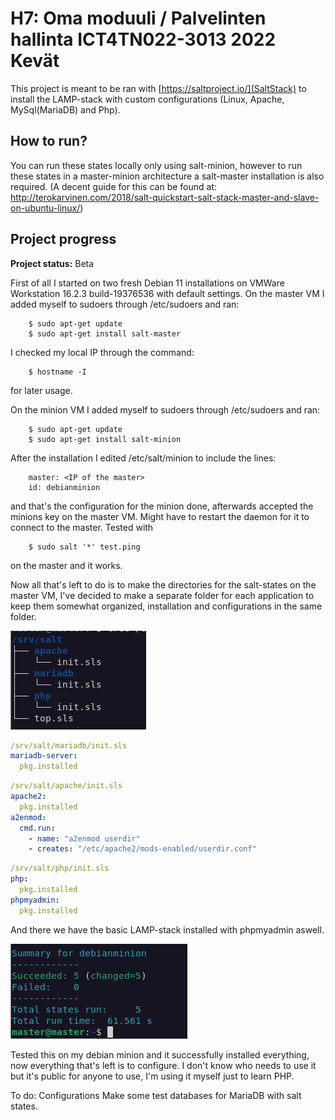 
# H7: Oma moduuli / Palvelinten hallinta ICT4TN022-3013 2022 Kevät

This project is meant to be ran with [https://saltproject.io/](SaltStack) to install the LAMP-stack with custom configurations (Linux, Apache, MySql(MariaDB) and Php).

## How to run?

You can run these states locally only using salt-minion, however to run these states in a master-minion architecture a salt-master installation is also required. 
(A decent guide for this can be found at: http://terokarvinen.com/2018/salt-quickstart-salt-stack-master-and-slave-on-ubuntu-linux/)

## Project progress
<B>Project status:</b> Beta

First of all I started on two fresh Debian 11 installations on VMWare Workstation 16.2.3 build-19376536 with default settings.
On the master VM I added myself to sudoers through /etc/sudoers and ran:

		$ sudo apt-get update
		$ sudo apt-get install salt-master
		
I checked my local IP through the command:

		$ hostname -I 
	
for later usage.
	
On the minion VM I added myself to sudoers through /etc/sudoers and ran:

		$ sudo apt-get update
		$ sudo apt-get install salt-minion
		
After the installation I edited /etc/salt/minion to include the lines:

		master: <IP of the master>
		id: debianminion
		
and that's the configuration for the minion done, afterwards accepted the minions key on the master VM. Might have to restart the daemon for it to connect to the master.
Tested with

		$ sudo salt '*' test.ping
		
on the master and it works.

Now all that's left to do is to make the directories for the salt-states on the master VM, I've decided to make a separate folder for each application to keep them somewhat organized, installation and configurations in the same folder.

![Tree](https://raw.githubusercontent.com/Jimitesti/h7moduli/main/Pictures/tree.png)
```YAML
/srv/salt/mariadb/init.sls
mariadb-server:
  pkg.installed
```
````YAML
/srv/salt/apache/init.sls
apache2:
  pkg.installed
a2enmod:
  cmd.run:
    - name: "a2enmod userdir"
    - creates: "/etc/apache2/mods-enabled/userdir.conf"
````
````YAML
/srv/salt/php/init.sls
php:
  pkg.installed
phpmyadmin:
  pkg.installed
````
And there we have the basic LAMP-stack installed with phpmyadmin aswell.

![Test](https://raw.githubusercontent.com/Jimitesti/h7moduli/main/Pictures/test.png)

Tested this on my debian minion and it successfully installed everything, now everything that's left is to configure.
I don't know who needs to use it but it's public for anyone to use, I'm using it myself just to learn PHP.

To do:
Configurations
Make some test databases for MariaDB with salt states.
